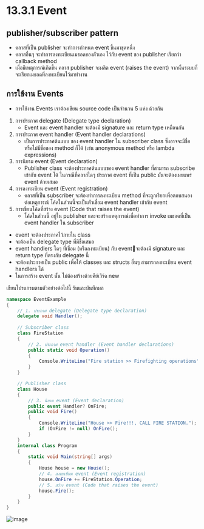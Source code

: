 # 13.3.1 Event

## publisher/subscriber pattern 
- คลาสที่เป็น publisher จะทำการกำหนด  event ขึ้นมาชุดหนึ่ง 
- คลาสอื่นๆ จะทำการลงทะเบียนเมธอดของตัวเอง ไว้กับ event ของ publisher เรียกว่า callback method
- เมื่อมีเหตุการณ์เกิดขึ้น คลาส publisher จะผลิต event (raises the event) จากนั้นระบบก็จะเรียกเมธอดที่ลงทะเบียนไว้มาทำงาน

## การใช้งาน Events
* การใช้งาน Events เราต้องเขียน source code เป็นจำนวน 5 แห่ง ด้วยกัน

1. การประกาศ delegate (Delegate type declaration)
   - Event และ event handler จะต้องมี signature และ return type เหมือนกัน
2. การประกาศ event handler (Event handler declarations)
   - เป็นการประกาศต้นแบบ ของ event handler ใน subscriber class ซึ่งอาจจะมีชื่อหรือไม่มีชื่อของ method ก็ได้ (เข่น anonymous method หรือ lambda expressions) 
3. การนิยาม event (Event declaration)
   - Publisher class จะต้องประกาศต้นแบบของ event handler ที่สามารถ subscribe เข้ากับ event ได้ ในกรณีที่คลาสใดๆ ประกาศ event ที่เป็น public มันจะต้องเผยแพร่ event ด้วยเสมอ
4. การลงทะเบียน event (Event registration)
   - คลาสที่เป็น subscriber จะต้องทำการลงทะเบียน method ที่จะถูกเรียกเพื่อตอบสนองต่อเหตุการณ์ โค้ดในส่วนนี้จะเป็นตัวเชื่อม event handler เข้ากับ event
5. การเขียนโค้ดที่สร้าง event (Code that raises the event)
   - โค้ดในส่วนนี้ อยู่ใน publisher และจะสร้างเหตุการณ์เพื่อทำการ invoke เมธอดที่เป็น event handler ใน subscriber


- event จะต้องประกาศไว้ภายใน class
- จะต้องเป็น delegate type ที่มีชื่อเสมอ
- event handlers ใดๆ ที่เชื่อม (หรือลงทะเบียน) กับ eventจะต้องมี signature และ return type ที่ตรงกับ delegate นี้
- จะต้องประกาศเป็น  public เพื่อให้ classes และ structs อื่นๆ สามารถลงทะเบียน event handlers ได้
- ในการสร้าง event นั้น  ไม่ต้องสร้างด้วยคีย์เวิร์ด new


เขียนโปรแกรมตามตัวอย่างต่อไปนี้ รันและบันทึกผล

```cs
namespace EventExample
{
    // 1. ประกาศ delegate (Delegate type declaration)
    delegate void Handler();
    
    // Subscriber class
    class FireStation
    {
        // 2. ประกาศ event handler (Event handler declarations)
        public static void Operation()
        {
            Console.WriteLine("Fire station >> Firefighting operations");
        }
    }

    // Publisher class
    class House
    {
        // 3. นิยาม event (Event declaration)
        public event Handler? OnFire;
        public void Fire()
        {
            Console.WriteLine("House >> Fire!!!, CALL FIRE STATION.");
            if (OnFire != null) OnFire();
        }
    }
    internal class Program
    {
        static void Main(string[] args)
        {
            House house = new House();
            // 4. ลงทะเบียน event (Event registration)
            house.OnFire += FireStation.Operation;
            // 5. สร้าง event (Code that raises the event)
            house.Fire();
        }
    }
}
```

![image](https://github.com/CHAIYAPRUK/Week-13/assets/115066395/2eac396a-da0d-46d8-908d-953eec6339c5)


